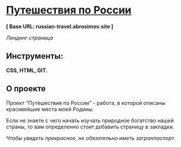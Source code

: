 # [Путешествия по России](https://russian-travel.abrosimov.site)
**[ Base URL: russian-travel.abrosimov.site ]**

*Лендинг страница*

## Инструменты:
**CSS, HTML, GIT.**

## О проекте

Проект "Путешествия по России" - работа, в которой описаны красивейшие места моей Родины.

Если не знаете с чего начать изучать природное богатство нашей страны, то вам определенно стоит добавить страницу в закладки.

 *Чтобы увидеть прекрасное, не обязательно иметь загранпаспорт.*
